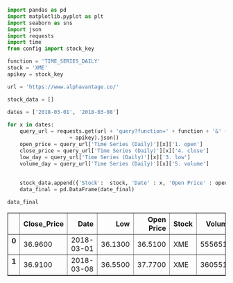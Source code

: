 

```python
import pandas as pd
import matplotlib.pyplot as plt
import seaborn as sns
import json
import requests
import time
from config import stock_key
```


```python
function = 'TIME_SERIES_DAILY'
stock = 'XME'
apikey = stock_key

url = 'https://www.alphavantage.co/'
```


```python
stock_data = []
       
dates = ['2018-03-01', '2018-03-08']    

for x in dates:
    query_url = requests.get(url + 'query?function=' + function + '&' + 'symbol=' + stock + '&' + 'apikey=' 
                    + apikey).json()
    open_price = query_url['Time Series (Daily)'][x]['1. open']
    close_price = query_url['Time Series (Daily)'][x]['4. close']   
    low_day = query_url['Time Series (Daily)'][x]['3. low']   
    volume_day = query_url['Time Series (Daily)'][x]['5. volume']                                       
                                
                                         
    stock_data.append({'Stock':  stock, 'Date' : x, 'Open Price' : open_price, 'Close_Price' : close_price, 'Low': low_day, 'Volume' : volume_day})
    data_final = pd.DataFrame(date_final)
```


```python
data_final
```




<div>
<style>
    .dataframe thead tr:only-child th {
        text-align: right;
    }

    .dataframe thead th {
        text-align: left;
    }

    .dataframe tbody tr th {
        vertical-align: top;
    }
</style>
<table border="1" class="dataframe">
  <thead>
    <tr style="text-align: right;">
      <th></th>
      <th>Close_Price</th>
      <th>Date</th>
      <th>Low</th>
      <th>Open Price</th>
      <th>Stock</th>
      <th>Volume</th>
    </tr>
  </thead>
  <tbody>
    <tr>
      <th>0</th>
      <td>36.9600</td>
      <td>2018-03-01</td>
      <td>36.1300</td>
      <td>36.5100</td>
      <td>XME</td>
      <td>5556517</td>
    </tr>
    <tr>
      <th>1</th>
      <td>36.9100</td>
      <td>2018-03-08</td>
      <td>36.5500</td>
      <td>37.7700</td>
      <td>XME</td>
      <td>3605512</td>
    </tr>
  </tbody>
</table>
</div>


